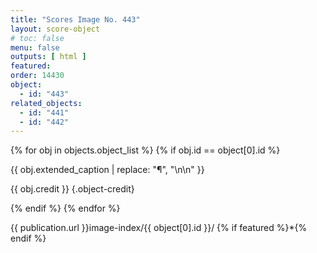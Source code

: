 ```yaml
---
title: "Scores Image No. 443"
layout: score-object
# toc: false
menu: false
outputs: [ html ]
featured: 
order: 14430
object:
  - id: "443"
related_objects:
  - id: "441"
  - id: "442"
---
```


{% for obj in objects.object_list %}
{% if obj.id == object[0].id %}

{{ obj.extended_caption | replace: "¶", "\n\n" }}

{{ obj.credit }} {.object-credit}

{% endif %}
{% endfor %}

<div class="object-credit object-url is-print-only">

{{ publication.url }}image-index/{{ object[0].id }}/ {% if featured %}*{% endif %}

</div>
